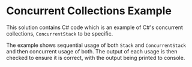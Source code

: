 # Concurrent Collections Example

This solution contains C# code which is an example of C#'s concurrent collections, `ConcurrentStack` to be specific.

The example shows sequential usage of both `Stack` and `ConcurrentStack` and then concurrent usage of both. The output of each usage is then checked to ensure it is correct, with the output being printed to console.
